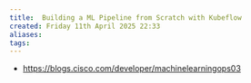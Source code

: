 ```yaml
---
title:  Building a ML Pipeline from Scratch with Kubeflow
created: Friday 11th April 2025 22:33
aliases: 
tags: 
---
```

- https://blogs.cisco.com/developer/machinelearningops03

